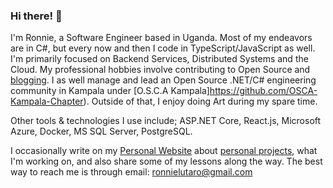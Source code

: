 ### Hi there! 👋
I'm Ronnie, a Software Engineer based in Uganda. Most of my endeavors are in C#, but every now and then I code in TypeScript/JavaScript as well. I'm primarily focused on Backend Services, Distributed Systems and the Cloud. My professional hobbies involve contributing to Open Source and [blogging](https://ronnielutaro.github.io/blog). I as well manage and lead an Open Source .NET/C# engineering community in Kampala under [O.S.C.A Kampala]https://github.com/OSCA-Kampala-Chapter). Outside of that, I enjoy doing Art during my spare time.

Other tools & technologies I use include; ASP.NET Core, React.js, Microsoft Azure, Docker, MS SQL Server, PostgreSQL.

I occasionally write on my [Personal Website](https://ronnielutalo.github.io/) about [personal projects](https://ronnielutalo.github.io/projects/), what I'm working on, and also share some of my lessons along the way. The best way to reach me is through email: ronnielutaro@gmail.com

